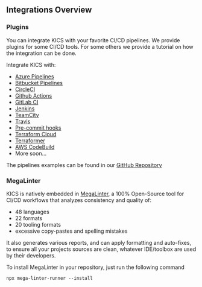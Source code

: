 ## Integrations Overview

### Plugins

You can integrate KICS with your favorite CI/CD pipelines.
We provide plugins for some CI/CD tools. For some others we provide a tutorial on how the integration can be done.

Integrate KICS with:

-   [Azure Pipelines](integrations_azurepipelines.md)
-   [Bitbucket Pipelines](integrations_bitbucketpipelines.md)
-   [CircleCI](integrations_circleci.md)
-   [Github Actions](integrations_ghactions.md)
-   [GitLab CI](integrations_gitlabci.md)
-   [Jenkins](integrations_jenkins.md)
-   [TeamCity](integrations_teamcity.md)
-   [Travis](integrations_travisci.md)
-   [Pre-commit hooks](integrations_pre_commit.md)
-   [Terraform Cloud](integration_tfcloud.md)
-   [Terraformer](integrations_terraformer.md)
-   [AWS CodeBuild](integrations_aws_codebuild.md)
-   More soon...

The pipelines examples can be found in our [GitHub Repository](https://github.com/Checkmarx/kics/tree/master/examples)

### MegaLinter

KICS is natively embedded in [MegaLinter](https://megalinter.github.io/), a 100% Open-Source tool for CI/CD workflows that analyzes consistency and quality of:

-   48 languages
-   22 formats
-   20 tooling formats
-   excessive copy-pastes and spelling mistakes

It also generates various reports, and can apply formatting and auto-fixes, to ensure all your projects sources are clean, whatever IDE/toolbox are used by their developers.

To install MegaLinter in your repository, just run the following command

`npx mega-linter-runner --install`
